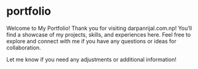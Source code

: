 # portfolio
Welcome to My Portfolio!
Thank you for visiting darpanrijal.com.np! You’ll find a showcase of my projects, skills, and experiences here. Feel free to explore and connect with me if you have any questions or ideas for collaboration.

Let me know if you need any adjustments or additional information!
